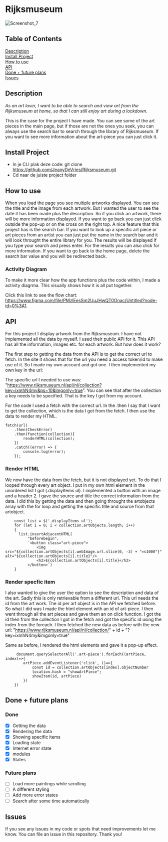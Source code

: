 # Rijksmuseum

![Screenshot_7](https://user-images.githubusercontent.com/44086608/157221688-72205b72-837e-4fc5-a1a5-94a00cd642af.png)


## Table of Contents  
[Description](#Description)  
[Install Project](#Install)  
[How to use](#HowToUse)  
[API](#API)  
[Done + future plans](#checklist)  
[Issues](#Issues)


## Description <a name="Description">
*As an art lover, I want to be able to search and view art from the Rijksmuseum at home, so that I can still enjoy art during a lockdown.*
 
This is the case for the project I have made. You can see some of the art pieces in the main page, but if those are not the ones you seek, you can always use the search bar to search through the library of Rijksmuseum. If you want to see more information about the art-piece you can just click it. 
  
## Install Project <a name="Install">
  - In je CLI plak deze code: git clone https://github.com/JeanyDeVries/Rijksmuseum.git
  - Cd naar de juiste project folder  
  
## How to use  <a name="HowToUse">
When you load the page you see multiple artworks displayed. You can see the title and the image from each artwork. But I wanted the user to see the date it has been made plus the description. So if you click an artwork, there will be more information displayed. If you want to go back you can just click outside the pop-up or on the cross on the right top. A nice feature that this project has is the search bar. If you want to look up a specific art piece or art pieces from an artist you can just put the name in the search bar and it will look throught the entire library for you. The results will be displayed if you type your search and press enter. For the results you can also click for more information. If you want to go back to the home page, delete the search bar value and you will be redirected back. 
 
### Activity Diagram 
To make it more clear how the app functions plus the code within, I made a activity diagrma. This visually shows how it is all put together. 

Click this link to see the flow chart: https://www.figma.com/file/PMzlEesSm2UuJHwQT0Onac/Untitled?node-id=0%3A1. 

## API <a name="API">
For this project I display artwork from the Rijksmuseum. I have not implemented all the data by myself. I used their public API for it. This API has all the information, images etc. for each artwork. But how does it work?
 
The first step to getting the data from the API is to get the correct url to fetch. In the site it shows that for the url you need a access token/id to make use of it. So I made my own account and got one. I then implemented my own key in the url:
 
The specific url I needed to use was: "https://www.rijksmuseum.nl/api/nl/collection?key=ixmhN4my&ps=10&imgonly=true". 
You can see that after the collection a key needs to be specified. That is the key I got from my account.
 
For the code I used a fetch with the correct url. In the .then I say that I want to get the collection, which is the data I got from the fetch. I then use the data to render my HTML. 

```
fetch(url)
    .then(CheckError)
    .then(function(collection){
        renderHTML(collection);
    })
    .catch((error) => {
        console.log(error);
    });
```
 
### Render HTML
We now have the data from the fetch, but it is not displayed yet. To do that I looped through every art object. I put in my own html element in the unordered list I got (.displayItems ul). I implemented a button with an image and a header 2. I gave the source and title the correct information from the data. I did this by getting the data and then going throught the artobjects array with the for loop and getting the specific title and source from that artobject. 
 
 
 ```
     const list = $('.displayItems ul');
     for (let i = 0; i < collection.artObjects.length; i++) 
     {
       list.insertAdjacentHTML(
           "beforebegin",
           `<button class="art-piece">
               <img src="${collection.artObjects[i].webImage.url.slice(0, -3) + "=s1000"}" alt="${collection.artObjects[i].title}"/>
               <h2>${collection.artObjects[i].title}</h2>
           </button>`)
     }
 ```
 
### Render specfic item
I also wanted to give the user the option to see the description and data of the art. Sadly this is only retrievable from a different url. This url needs the id from the art work. The id per art object is in the API we fetched before. So what I did was I made the html element with an id of art-piece. I then went through all the art pieces and gave them an on click function. I got the id then from the collection I got in the fetch and got the specific id using the index from the foreach. I then fetched the new data as before with the new url: "https://www.rijksmuseum.nl/api/nl/collection/" + id + "?key=ixmhN4my&imgonly=true"
 
Same as before, I rendered the html elements and gave it a pop-up effect. 
 
```
     document.querySelectorAll('.art-piece').forEach((artPiece, index)=>{
        artPiece.addEventListener('click', ()=>{
            const id = collection.artObjects[index].objectNumber
            location.hash = "showArtPiece";
            showItem(id, artPiece)
        })
    })
```

 
## Done + future plans <a name="checklist">
### Done
- [x] Getting the data
- [x] Rendering the data
- [x] Showing specific items
 -[x] Loading state
- [x] Internet error state
- [x] modules
- [x] States
 
### Future plans
- [ ] Load more paintings while scrolling
- [ ] A different styling
- [ ] Add more error states
- [ ] Search after some time automatically

## Issues <a name="Issues">
If you see any issues in my code or spots that need improvements let me know. You can file an issue in this repository. Thank you!
 

 
 
 
 

